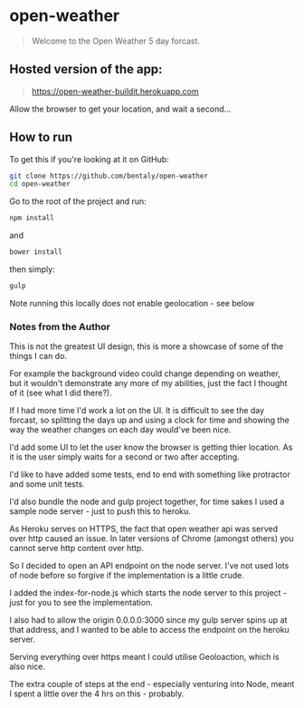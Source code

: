 # open-weather

> Welcome to the Open Weather 5 day forcast.


## Hosted version of the app:

> https://open-weather-buildit.herokuapp.com

Allow the browser to get your location, and wait a second...

## How to run

To get this if you're looking at it on GitHub:

```bash
git clone https://github.com/bentaly/open-weather
cd open-weather
```

Go to the root of the project and run:

```bash
npm install
```

and 

```bash
bower install
```

then simply:

```bash
gulp
```

Note running this locally does not enable geolocation - see below


### Notes from the Author

This is not the greatest UI design, this is more a showcase of some of the things I can do.

For example the background video could change depending on weather, but it wouldn't demonstrate any more of my abilities, just the fact I thought of it (see what I did there?).

If I had more time I'd work a lot on the UI. It is difficult to see the day forcast, so splitting the days up and using a clock for time and showing the way the weather changes on each day would've been nice.

I'd add some UI to let the user know the browser is getting thier location. As it is the user simply waits for a second or two after accepting.

I'd like to have added some tests, end to end with something like protractor and some unit tests.

I'd also bundle the node and gulp project together, for time sakes I used a sample node server - just to push this to heroku.

As Heroku serves on HTTPS, the fact that open weather api was served over http caused an issue. In later versions of Chrome (amongst others) you cannot serve http content over http.

So I decided to open an API endpoint on the node server. I've not used lots of node before so forgive if the implementation is a little crude.

I added the index-for-node.js which starts the node server to this project - just for you to see the implementation. 

I also had to allow the origin 0.0.0.0:3000 since my gulp server spins up at that address, and I wanted to be able to access the endpoint on the heroku server.

Serving everything over https meant I could utilise Geoloaction, which is also nice.

The extra couple of steps at the end - especially venturing into Node, meant I spent a little over the 4 hrs on this - probably.
